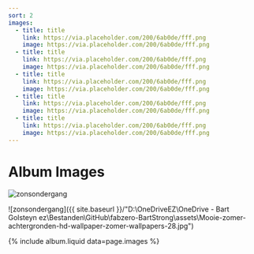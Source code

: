 ```yaml
---
sort: 2
images:
  - title: title
    link: https://via.placeholder.com/200/6ab0de/fff.png
    image: https://via.placeholder.com/200/6ab0de/fff.png
  - title: title
    link: https://via.placeholder.com/200/6ab0de/fff.png
    image: https://via.placeholder.com/200/6ab0de/fff.png
  - title: title
    link: https://via.placeholder.com/200/6ab0de/fff.png
    image: https://via.placeholder.com/200/6ab0de/fff.png
  - title: title
    link: https://via.placeholder.com/200/6ab0de/fff.png
    image: https://via.placeholder.com/200/6ab0de/fff.png
  - title: title
    link: https://via.placeholder.com/200/6ab0de/fff.png
    image: https://via.placeholder.com/200/6ab0de/fff.png
---
```


# Album Images


![zonsondergang](https://www.bing.com/images/search?view=detailV2&ccid=ANTw3OIw&id=A0622C0EBD4E866D439833646223C358572D7376&thid=OIP.ANTw3OIwYAkNnDUUrbu75wHaFj&mediaurl=http%3a%2f%2f4.bp.blogspot.com%2f-yz3elvokpGs%2fTi01Y2hNSZI%2fAAAAAAAAMJE%2flGl5NI1ChUk%2fs1600%2fMooie-zomer-achtergronden-hd-wallpaper-zomer-wallpapers-28.jpg&exph=1200&expw=1600&q=zon+en+zee&simid=608042411476978723&ck=A3354B35EF6DCBF207072A2F0B6E1994&selectedIndex=17&FORM=IRPRST&ajaxhist=0)

![zonsondergang]({{ site.baseurl }}/"D:\OneDriveEZ\OneDrive - Bart Golsteyn ez\Bestanden\GitHub\fabzero-BartStrong\assets\Mooie-zomer-achtergronden-hd-wallpaper-zomer-wallpapers-28.jpg")

{% include album.liquid data=page.images %}
